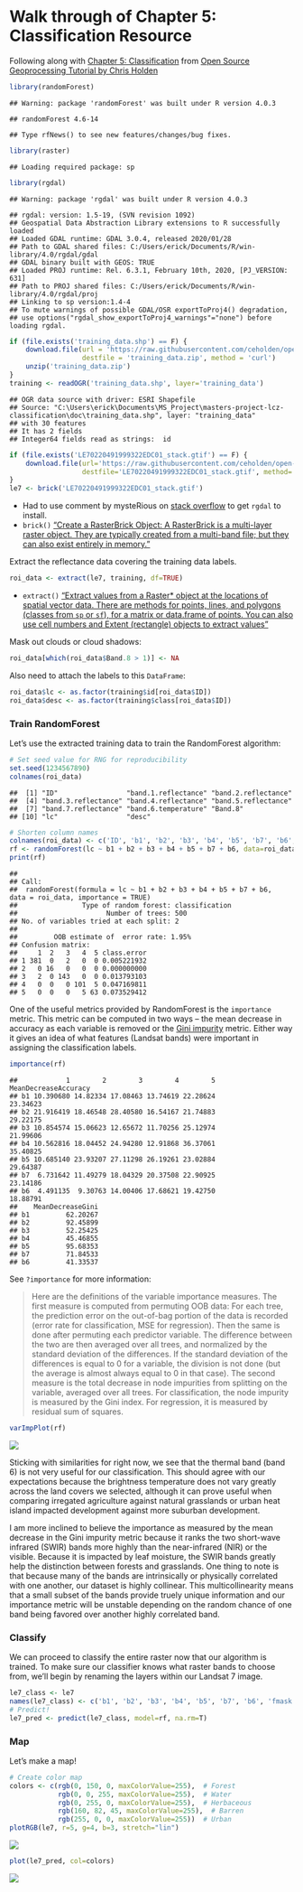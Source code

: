 Walk through of Chapter 5: Classification Resource
================

Following along with [Chapter 5:
Classification](http://ceholden.github.io/open-geo-tutorial/R/chapter_5_classification.html)
from [Open Source Geoprocessing Tutorial by Chris
Holden](https://github.com/ceholden/open-geo-tutorial)

``` r
library(randomForest)
```

    ## Warning: package 'randomForest' was built under R version 4.0.3

    ## randomForest 4.6-14

    ## Type rfNews() to see new features/changes/bug fixes.

``` r
library(raster)
```

    ## Loading required package: sp

``` r
library(rgdal)
```

    ## Warning: package 'rgdal' was built under R version 4.0.3

    ## rgdal: version: 1.5-19, (SVN revision 1092)
    ## Geospatial Data Abstraction Library extensions to R successfully loaded
    ## Loaded GDAL runtime: GDAL 3.0.4, released 2020/01/28
    ## Path to GDAL shared files: C:/Users/erick/Documents/R/win-library/4.0/rgdal/gdal
    ## GDAL binary built with GEOS: TRUE 
    ## Loaded PROJ runtime: Rel. 6.3.1, February 10th, 2020, [PJ_VERSION: 631]
    ## Path to PROJ shared files: C:/Users/erick/Documents/R/win-library/4.0/rgdal/proj
    ## Linking to sp version:1.4-4
    ## To mute warnings of possible GDAL/OSR exportToProj4() degradation,
    ## use options("rgdal_show_exportToProj4_warnings"="none") before loading rgdal.

``` r
if (file.exists('training_data.shp') == F) {
    download.file(url = 'https://raw.githubusercontent.com/ceholden/open-geo-tutorial/master/example/training_data.zip', 
                  destfile = 'training_data.zip', method = 'curl')
    unzip('training_data.zip')
}
training <- readOGR('training_data.shp', layer='training_data')
```

    ## OGR data source with driver: ESRI Shapefile 
    ## Source: "C:\Users\erick\Documents\MS_Project\masters-project-lcz-classification\doc\training_data.shp", layer: "training_data"
    ## with 30 features
    ## It has 2 fields
    ## Integer64 fields read as strings:  id

``` r
if (file.exists('LE70220491999322EDC01_stack.gtif') == F) {
    download.file(url='https://raw.githubusercontent.com/ceholden/open-geo-tutorial/master/example/LE70220491999322EDC01_stack.gtif',
                  destfile='LE70220491999322EDC01_stack.gtif', method='curl')
}
le7 <- brick('LE70220491999322EDC01_stack.gtif')
```

  - Had to use comment by mysteRious on [stack
    overflow](https://stackoverflow.com/questions/35666638/cant-access-user-library-in-r-non-zero-exit-status-warning)
    to get `rgdal` to install.
  - `brick()` [“Create a RasterBrick Object: A RasterBrick is a
    multi-layer raster object. They are typically created from a
    multi-band file; but they can also exist entirely in
    memory.”](https://www.rdocumentation.org/packages/raster/versions/1.7-6/topics/brick)

Extract the reflectance data covering the training data labels.

``` r
roi_data <- extract(le7, training, df=TRUE)
```

  - `extract()` [“Extract values from a Raster\* object at the locations
    of spatial vector data. There are methods for points, lines, and
    polygons (classes from `sp` or `sf`), for a matrix or data.frame of
    points. You can also use cell numbers and Extent (rectangle) objects
    to extract
    values”](https://www.rdocumentation.org/packages/raster/versions/3.4-5/topics/extract)

Mask out clouds or cloud shadows:

``` r
roi_data[which(roi_data$Band.8 > 1)] <- NA
```

Also need to attach the labels to this `DataFrame`:

``` r
roi_data$lc <- as.factor(training$id[roi_data$ID])
roi_data$desc <- as.factor(training$class[roi_data$ID])
```

### Train RandomForest

Let’s use the extracted training data to train the RandomForest
algorithm:

``` r
# Set seed value for RNG for reproducibility
set.seed(1234567890)
colnames(roi_data)
```

    ##  [1] "ID"                 "band.1.reflectance" "band.2.reflectance"
    ##  [4] "band.3.reflectance" "band.4.reflectance" "band.5.reflectance"
    ##  [7] "band.7.reflectance" "band.6.temperature" "Band.8"            
    ## [10] "lc"                 "desc"

``` r
# Shorten column names
colnames(roi_data) <- c('ID', 'b1', 'b2', 'b3', 'b4', 'b5', 'b7', 'b6', 'fmask', 'lc', 'desc')
rf <- randomForest(lc ~ b1 + b2 + b3 + b4 + b5 + b7 + b6, data=roi_data, importance=TRUE)
print(rf)
```

    ## 
    ## Call:
    ##  randomForest(formula = lc ~ b1 + b2 + b3 + b4 + b5 + b7 + b6,      data = roi_data, importance = TRUE) 
    ##                Type of random forest: classification
    ##                      Number of trees: 500
    ## No. of variables tried at each split: 2
    ## 
    ##         OOB estimate of  error rate: 1.95%
    ## Confusion matrix:
    ##     1  2   3   4  5 class.error
    ## 1 381  0   2   0  0 0.005221932
    ## 2   0 16   0   0  0 0.000000000
    ## 3   2  0 143   0  0 0.013793103
    ## 4   0  0   0 101  5 0.047169811
    ## 5   0  0   0   5 63 0.073529412

One of the useful metrics provided by RandomForest is the `importance`
metric. This metric can be computed in two ways – the mean decrease in
accuracy as each variable is removed or the [Gini
impurity](http://en.wikipedia.org/wiki/Decision_tree_learning#Gini_impurity)
metric. Either way it gives an idea of what features (Landsat bands)
were important in assigning the classification labels.

``` r
importance(rf)
```

    ##            1        2        3        4        5 MeanDecreaseAccuracy
    ## b1 10.390680 14.82334 17.08463 13.74619 22.28624             23.34623
    ## b2 21.916419 18.46548 28.40580 16.54167 21.74883             29.22175
    ## b3 10.854574 15.06623 12.65672 11.70256 25.12974             21.99606
    ## b4 10.562816 18.04452 24.94280 12.91868 36.37061             35.40825
    ## b5 10.685140 23.93207 27.11298 26.19261 23.02884             29.64387
    ## b7  6.731642 11.49279 18.04329 20.37508 22.90925             23.14186
    ## b6  4.491135  9.30763 14.00406 17.68621 19.42750             18.88791
    ##    MeanDecreaseGini
    ## b1         62.20267
    ## b2         92.45899
    ## b3         52.25425
    ## b4         45.46855
    ## b5         95.68353
    ## b7         71.84533
    ## b6         41.33537

See `?importance` for more information:

> Here are the definitions of the variable importance measures. The
> first measure is computed from permuting OOB data: For each tree, the
> prediction error on the out-of-bag portion of the data is recorded
> (error rate for classification, MSE for regression). Then the same is
> done after permuting each predictor variable. The difference between
> the two are then averaged over all trees, and normalized by the
> standard deviation of the differences. If the standard deviation of
> the differences is equal to 0 for a variable, the division is not done
> (but the average is almost always equal to 0 in that case). The second
> measure is the total decrease in node impurities from splitting on the
> variable, averaged over all trees. For classification, the node
> impurity is measured by the Gini index. For regression, it is measured
> by residual sum of squares.

``` r
varImpPlot(rf)
```

![](chapter-5-classification-tutorial_files/figure-gfm/unnamed-chunk-7-1.png)<!-- -->

Sticking with similarities for right now, we see that the thermal band
(band 6) is not very useful for our classification. This should agree
with our expectations because the brightness temperature does not vary
greatly across the land covers we selected, although it can prove useful
when comparing irregated agriculture against natural grasslands or urban
heat island impacted development against more suburban development.

I am more inclined to believe the importance as measured by the mean
decrease in the Gini impurity metric because it ranks the two short-wave
infrared (SWIR) bands more highly than the near-infrared (NIR) or the
visible. Because it is impacted by leaf moisture, the SWIR bands greatly
help the distinction between forests and grasslands. One thing to note
is that because many of the bands are intrinsically or physically
correlated with one another, our dataset is highly collinear. This
multicollinearity means that a small subset of the bands provide truely
unique information and our importance metric will be unstable depending
on the random chance of one band being favored over another highly
correlated band.

### Classify

We can proceed to classify the entire raster now that our algorithm is
trained. To make sure our classifier knows what raster bands to choose
from, we’ll begin by renaming the layers within our Landsat 7 image.

``` r
le7_class <- le7
names(le7_class) <- c('b1', 'b2', 'b3', 'b4', 'b5', 'b7', 'b6', 'fmask')
# Predict!
le7_pred <- predict(le7_class, model=rf, na.rm=T)
```

### Map

Let’s make a map\!

``` r
# Create color map
colors <- c(rgb(0, 150, 0, maxColorValue=255),  # Forest
            rgb(0, 0, 255, maxColorValue=255),  # Water
            rgb(0, 255, 0, maxColorValue=255),  # Herbaceous
            rgb(160, 82, 45, maxColorValue=255),  # Barren
            rgb(255, 0, 0, maxColorValue=255))  # Urban
plotRGB(le7, r=5, g=4, b=3, stretch="lin")
```

![](chapter-5-classification-tutorial_files/figure-gfm/unnamed-chunk-9-1.png)<!-- -->

``` r
plot(le7_pred, col=colors)
```

![](chapter-5-classification-tutorial_files/figure-gfm/unnamed-chunk-9-2.png)<!-- -->

